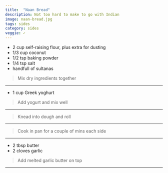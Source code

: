 ```yaml
---
title:  "Naan Bread"
description: Not too hard to make to go with Indian
image: naan-bread.jpg
tags: sides
category: sides
veggie: ✓
---
```


* 2 cup self-raising flour, plus extra for dusting
* 1/3 cup coconut
* 1/2 tsp baking powder
* 1/4 tsp salt
* handfull of sultanas
  
> Mix dry ingredients together

--- 

* 1 cup Greek yoghurt

> Add yogurt and mix well

--- 

> Knead into dough and roll

--- 

> Cook in pan for a couple of mins each side

--- 

* 2 tbsp butter
* 2 cloves garlic

> Add melted garlic butter on top

---


